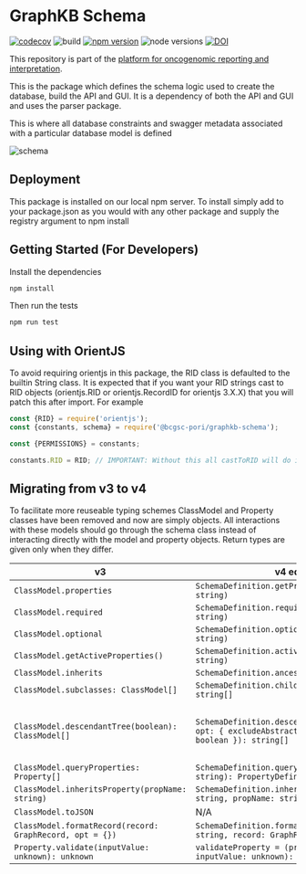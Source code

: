 # GraphKB Schema

[![codecov](https://codecov.io/gh/bcgsc/pori_graphkb_schema/branch/master/graph/badge.svg?token=0QZTY7RA1R)](https://codecov.io/gh/bcgsc/pori_graphkb_schema) ![build](https://github.com/bcgsc/pori_graphkb_schema/workflows/build/badge.svg?branch=master) [![npm version](https://badge.fury.io/js/%40bcgsc-pori%2Fgraphkb-schema.svg)](https://badge.fury.io/js/%40bcgsc-pori%2Fgraphkb-schema) ![node versions](https://img.shields.io/badge/node-12%20%7C%2014%20%7C%2016-blue) [![DOI](https://zenodo.org/badge/DOI/10.5281/zenodo.5730411.svg)](https://doi.org/10.5281/zenodo.5730411)

This repository is part of the [platform for oncogenomic reporting and interpretation](https://github.com/bcgsc/pori).

This is the package which defines the schema logic used to create the database, build the API and GUI.
It is a dependency of both the API and GUI and uses the parser package.

This is where all database constraints and swagger metadata associated with a particular database
model is defined

![schema](https://graphkb-api.bcgsc.ca/public/pori-schema-overview.svg)

## Deployment

This package is installed on our local npm server. To install simply add to your package.json as you
would with any other package and supply the registry argument to npm install


## Getting Started (For Developers)

Install the dependencies

```bash
npm install
```

Then run the tests

```bash
npm run test
```

## Using with OrientJS

To avoid requiring orientjs in this package, the RID class is defaulted to the builtin String class.
It is expected that if you want your RID strings cast to RID objects (orientjs.RID or orientjs.RecordID
for orientjs 3.X.X) that you will patch this after import. For example

```javascript
const {RID} = require('orientjs');
const {constants, schema} = require('@bcgsc-pori/graphkb-schema');

const {PERMISSIONS} = constants;

constants.RID = RID; // IMPORTANT: Without this all castToRID will do is convert to a string
```

## Migrating from v3 to v4

To facilitate more reuseable typing schemes ClassModel and Property classes have been removed and now are simply objects. All interactions with these models should go through the schema class instead of interacting directly with the model and property objects. Return types are given only when they differ.

| v3                                                       | v4 equivalent                                                                                                          | Notes                                                    |
| -------------------------------------------------------- | ---------------------------------------------------------------------------------------------------------------------- | -------------------------------------------------------- |
| `ClassModel.properties`                                  | `SchemaDefinition.getProperties(modelName: string)`                                                                    |                                                          |
| `ClassModel.required`                                    | `SchemaDefinition.requiredProperties(modelName: string)`                                                               |                                                          |
| `ClassModel.optional`                                    | `SchemaDefinition.optionalProperties(modelName: string)`                                                               |                                                          |
| `ClassModel.getActiveProperties()`                       | `SchemaDefinition.activeProperties(modelName: string)`                                                                 |                                                          |
| `ClassModel.inherits`                                    | `SchemaDefinition.ancestors(modelName: string)`                                                                        |                                                          |
| `ClassModel.subclasses: ClassModel[]`                    | `SchemaDefinition.children(modelName: string): string[]`                                                               |                                                          |
| `ClassModel.descendantTree(boolean): ClassModel[]`       | `SchemaDefinition.descendants(modelName: string, opt: { excludeAbstract?: boolean, includeSelf?: boolean }): string[]` | must be called with includeSelf=true to match v3 edition |
| `ClassModel.queryProperties: Property[]`                 | `SchemaDefinition.queryableProperties(modelName: string): PropertyDefinition[]`                                        |                                                          |
| `ClassModel.inheritsProperty(propName: string)`          | `SchemaDefinition.inheritsProperty(modelName: string, propName: string)`                                               |                                                          |
| `ClassModel.toJSON`                                      | N/A                                                                                                                    |                                                          |
| `ClassModel.formatRecord(record: GraphRecord, opt = {})` | `SchemaDefinition.formatRecord(modelName: string, record: GraphRecord, opt = {})`                                      |                                                          |
| `Property.validate(inputValue: unknown): unknown`        | `validateProperty = (prop: PropertyDefinition, inputValue: unknown): unknown`                                          |                                                          |
